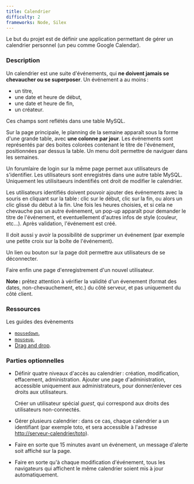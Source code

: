 ```yaml
---
title: Calendrier
difficulty: 2
frameworks: Node, Silex
---
```


Le but du projet est de définir une application permettant de gérer un
calendrier personnel (un peu comme Google Calendar).

### Description

Un calendrier est une suite d'événements, qui **ne doivent jamais se
chevaucher ou se superposer**.  Un événement a au moins :

* un titre,
* une date et heure de début,
* une date et heure de fin,
* un créateur.

Ces champs sont reflétés dans une table MySQL.

Sur la page principale, le planning de la semaine apparaît sous la
forme d'une grande table, avec **une colonne par jour**. Les
événements sont représentés par des boites colorées contenant le titre
de l'événement, positionnées par dessus la table.  Un menu doit
permettre de naviguer dans les semaines.

Un forumlaire de login sur la même page permet aux utilisateurs de
s'identifier. Les utilisateurs sont enregistrés dans une autre table
MySQL. Uniquement les utilisitaeurs indentifiés ont droit de modifier
le calendrier.

Les utilisateurs identifiés doivent pouvoir ajouter des événements
avec la souris en cliquant sur la table : clic sur le début, clic sur
la fin, ou alors un clic glissé du début à la fin. Une fois les heures
choisies, et si cela ne chevauche pas un autre événement, un pop-up
apparaît pour demander le titre de l'événement, et eventuellement
d'autres infos de style (couleur, etc...). Après validation,
l'événement est créé.

Il doit aussi y avoir la possibilité de supprimer un événement (par
exemple une petite croix sur la boîte de l'événement).

Un lien ou bouton sur la page doit permettre aux utilisateurs de se
déconnecter.

Faire enfin une page d'enregistrement d'un nouvel utilisateur.

**Note :** prêtez attention à vérifier la validité d'un évenement
(format des dates, non-chevauchement, etc.) du côté serveur, et pas
uniquement du côté client.

### Ressources

Les guides des évènements

- [`mousedown`](https://developer.mozilla.org/fr/docs/Web/Events/mousedown),
- [`mouseup`](https://developer.mozilla.org/fr/docs/Web/Events/mouseup),
- [Drag and drop](https://developer.mozilla.org/fr/docs/Glisser_et_d%C3%A9poser).

### Parties optionnelles


* Définir quatre niveaux d'accès au calendrier : création,
  modification, effacement, administration. Ajouter une page
  d'administration, accessible uniquement aux administrateurs, pour
  donner/enlever ces droits aux utilisateurs.
  
  Créer un utilisateur spécial *guest*, qui correspond aux droits des
  utilisateurs non-connectés.

* Gérer plusieurs calendrier : dans ce cas, chaque calendrier a un
  identifiant (par exemple toto, et sera accessible à l'adresse
  <http://serveur-calendrier/toto>).

* Faire en sorte que 15 minutes avant un événement, un message
  d'alerte soit affiché sur la page.

* Faire en sorte qu'à chaque modification d'événement, tous les
  navigateurs qui affichent le même calendrier soient mis à jour
  automatiquement.
